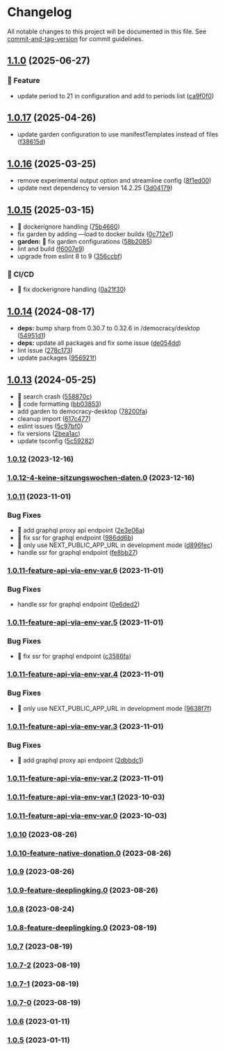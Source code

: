 # Changelog

All notable changes to this project will be documented in this file. See [commit-and-tag-version](https://github.com/absolute-version/commit-and-tag-version) for commit guidelines.

## [1.1.0](https://github.com/demokratie-live/democracy-development/compare/democracy-app.de@v1.0.17...democracy-app.de@v1.1.0) (2025-06-27)


### 🚀 Feature

* update period to 21 in configuration and add to periods list ([ca9f0f0](https://github.com/demokratie-live/democracy-development/commit/ca9f0f06a67083c3ae76ede8e4653351363de2e7))

## [1.0.17](https://github.com/demokratie-live/democracy-development/compare/democracy-app.de@v1.0.16...democracy-app.de@v1.0.17) (2025-04-26)


* update garden configuration to use manifestTemplates instead of files ([f38615d](https://github.com/demokratie-live/democracy-development/commit/f38615dd5400bad734139f5363a6a6d9fa6a3db3))

## [1.0.16](https://github.com/demokratie-live/democracy-development/compare/democracy-app.de@v1.0.15...democracy-app.de@v1.0.16) (2025-03-25)


* remove experimental output option and streamline config ([8f1ed00](https://github.com/demokratie-live/democracy-development/commit/8f1ed0049bc7b5fa20ca8a90e956729a7dd61ea7))
* update next dependency to version 14.2.25 ([3d04179](https://github.com/demokratie-live/democracy-development/commit/3d04179687cedeb86f53d5a898bfdb0d931a5738))

## [1.0.15](https://github.com/demokratie-live/democracy-development/compare/democracy-app.de@v1.0.14...democracy-app.de@v1.0.15) (2025-03-15)


* 🐛 dockerignore handling ([75b4660](https://github.com/demokratie-live/democracy-development/commit/75b4660fae655d2cf9c3847611707dac177f82cc))
* fix garden by adding —load to docker buildx ([0c712e1](https://github.com/demokratie-live/democracy-development/commit/0c712e1734116275badbde2c82aadc4515845759))
* **garden:** 🐛 fix garden configurations ([58b2085](https://github.com/demokratie-live/democracy-development/commit/58b20852d0ca6d6fc1f81650766f64211a273aa5))
* lint and build ([f6007e9](https://github.com/demokratie-live/democracy-development/commit/f6007e92017b20aed2aa1b860ff7b12abd6ab437))
* upgrade from eslint 8 to 9 ([356ccbf](https://github.com/demokratie-live/democracy-development/commit/356ccbfad9dff32191f38be383b24d515d4a87fb))


### 👷 CI/CD

* 👷 fix dockerignore handling ([0a21f30](https://github.com/demokratie-live/democracy-development/commit/0a21f3020ff68334d259743a87f14bec76dd6b1c))

## [1.0.14](https://github.com/demokratie-live/democracy-development/compare/democracy-app.de@v1.0.13...democracy-app.de@v1.0.14) (2024-08-17)


* **deps:** bump sharp from 0.30.7 to 0.32.6 in /democracy/desktop ([54951d1](https://github.com/demokratie-live/democracy-development/commit/54951d117977697b4cd15a75d8c77faf871ef789))
* **deps:** update all packages and fix some issue ([de054dd](https://github.com/demokratie-live/democracy-development/commit/de054dd357e2317b8ce486a537df959db7dd9b6b))
* lint issue ([278c173](https://github.com/demokratie-live/democracy-development/commit/278c173747494d461347ec04f38ca92542f25be7))
* update packages ([956921f](https://github.com/demokratie-live/democracy-development/commit/956921f3fc83f93e606a403d75463d38641fc595))

## [1.0.13](https://github.com/demokratie-live/democracy-development/compare/democracy-app.de@v1.0.4...democracy-app.de@v1.0.13) (2024-05-25)


* 🐛 search crash ([558870c](https://github.com/demokratie-live/democracy-development/commit/558870c92d07dcc02e11861e1d90d4b38e006fec))
* 🧹 code formatting ([bb03853](https://github.com/demokratie-live/democracy-development/commit/bb03853c96a95a924aa26a043848e7d6c8bf82ca))
* add garden to democracy-desktop ([78200fa](https://github.com/demokratie-live/democracy-development/commit/78200fa8f266a3c61f7f89b259416c28cc7f583e))
* cleanup import ([617c477](https://github.com/demokratie-live/democracy-development/commit/617c47704740bc7941570e80815426e90953afc5))
* eslint issues ([5c97bf0](https://github.com/demokratie-live/democracy-development/commit/5c97bf07a57dadd88bca7cdfdb90e389da61c003))
* fix versions ([2bea1ac](https://github.com/demokratie-live/democracy-development/commit/2bea1acf21a70bb3c33acc25e83dfcf46b3d720a))
* update tsconfig ([5c59282](https://github.com/demokratie-live/democracy-development/commit/5c592826eaf15223aab0d5e36561a86288b214b8))

### [1.0.12](https://github.com/demokratie-live/desktop/compare/v1.0.11...v1.0.12) (2023-12-16)

### [1.0.12-4-keine-sitzungswochen-daten.0](https://github.com/demokratie-live/desktop/compare/v1.0.11...v1.0.12-4-keine-sitzungswochen-daten.0) (2023-12-16)

### [1.0.11](https://github.com/demokratie-live/desktop/compare/v1.0.10...v1.0.11) (2023-11-01)


### Bug Fixes

* 🐛 add graphql proxy api endpoint ([2e3e06a](https://github.com/demokratie-live/desktop/commit/2e3e06a96dabeee4bd47d86f9435eaec8b6d208b))
* 🐛 fix ssr for graphql endpoint ([986dd6b](https://github.com/demokratie-live/desktop/commit/986dd6b773bf08eca1ef9b8805ee8d6d0cd2d7c9))
* 🐛 only use NEXT_PUBLIC_APP_URL in development mode ([d896fec](https://github.com/demokratie-live/desktop/commit/d896feceb1efb91e882f778829760958a951a58b))
* handle ssr for graphql endpoint ([fe8bb27](https://github.com/demokratie-live/desktop/commit/fe8bb27ceff654f2a8eafbad4dd5870faa1e1a43))

### [1.0.11-feature-api-via-env-var.6](https://github.com/demokratie-live/desktop/compare/v1.0.11-feature-api-via-env-var.5...v1.0.11-feature-api-via-env-var.6) (2023-11-01)


### Bug Fixes

* handle ssr for graphql endpoint ([0e6ded2](https://github.com/demokratie-live/desktop/commit/0e6ded2b030abfeb01a2c000805e3cc689de2b30))

### [1.0.11-feature-api-via-env-var.5](https://github.com/demokratie-live/desktop/compare/v1.0.11-feature-api-via-env-var.4...v1.0.11-feature-api-via-env-var.5) (2023-11-01)


### Bug Fixes

* 🐛 fix ssr for graphql endpoint ([c3586fa](https://github.com/demokratie-live/desktop/commit/c3586fae0d40f851d39206cbcc51f13d01be76d4))

### [1.0.11-feature-api-via-env-var.4](https://github.com/demokratie-live/desktop/compare/v1.0.11-feature-api-via-env-var.3...v1.0.11-feature-api-via-env-var.4) (2023-11-01)


### Bug Fixes

* 🐛 only use NEXT_PUBLIC_APP_URL in development mode ([9638f7f](https://github.com/demokratie-live/desktop/commit/9638f7f27ec02354182564647ee60234d04d67bc))

### [1.0.11-feature-api-via-env-var.3](https://github.com/demokratie-live/desktop/compare/v1.0.11-feature-api-via-env-var.2...v1.0.11-feature-api-via-env-var.3) (2023-11-01)


### Bug Fixes

* 🐛 add graphql proxy api endpoint ([2dbbdc1](https://github.com/demokratie-live/desktop/commit/2dbbdc1924c0169055d6fe297420c811b602e24f))

### [1.0.11-feature-api-via-env-var.2](https://github.com/demokratie-live/desktop/compare/v1.0.11-feature-api-via-env-var.1...v1.0.11-feature-api-via-env-var.2) (2023-11-01)

### [1.0.11-feature-api-via-env-var.1](https://github.com/demokratie-live/desktop/compare/v1.0.11-feature-api-via-env-var.0...v1.0.11-feature-api-via-env-var.1) (2023-10-03)

### [1.0.11-feature-api-via-env-var.0](https://github.com/demokratie-live/desktop/compare/v1.0.10...v1.0.11-feature-api-via-env-var.0) (2023-10-03)

### [1.0.10](https://github.com/demokratie-live/desktop/compare/v1.0.9...v1.0.10) (2023-08-26)

### [1.0.10-feature-native-donation.0](https://github.com/demokratie-live/desktop/compare/v1.0.9...v1.0.10-feature-native-donation.0) (2023-08-26)

### [1.0.9](https://github.com/demokratie-live/desktop/compare/v1.0.8...v1.0.9) (2023-08-26)

### [1.0.9-feature-deeplingking.0](https://github.com/demokratie-live/desktop/compare/v1.0.8...v1.0.9-feature-deeplingking.0) (2023-08-26)

### [1.0.8](https://github.com/demokratie-live/desktop/compare/v1.0.7...v1.0.8) (2023-08-24)

### [1.0.8-feature-deeplingking.0](https://github.com/demokratie-live/desktop/compare/v1.0.7...v1.0.8-feature-deeplingking.0) (2023-08-19)

### [1.0.7](https://github.com/demokratie-live/desktop/compare/v1.0.6...v1.0.7) (2023-08-19)

### [1.0.7-2](https://github.com/demokratie-live/desktop/compare/v1.0.7-1...v1.0.7-2) (2023-08-19)

### [1.0.7-1](https://github.com/demokratie-live/desktop/compare/v1.0.7-0...v1.0.7-1) (2023-08-19)

### [1.0.7-0](https://github.com/demokratie-live/desktop/compare/v1.0.6...v1.0.7-0) (2023-08-19)

### [1.0.6](https://github.com/demokratie-live/desktop/compare/v1.0.5...v1.0.6) (2023-01-11)

### [1.0.5](https://github.com/demokratie-live/desktop/compare/v1.0.0...v1.0.5) (2023-01-11)
